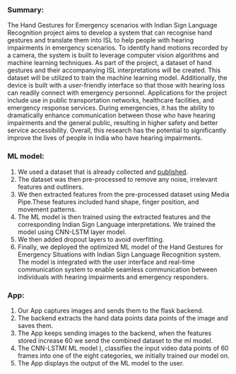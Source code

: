 ### Summary:
The Hand Gestures for Emergency scenarios with Indian Sign Language Recognition project aims to develop a system that can recognise hand gestures and translate them into ISL to help people with hearing impairments in emergency scenarios. To identify hand motions recorded by a
camera, the system is built to leverage computer vision algorithms and machine learning techniques.
As part of the project, a dataset of hand gestures and their accompanying ISL interpretations will be created. This dataset will be utilized to train the machine learning model. Additionally, the
device is built with a user-friendly interface so that those with hearing loss can readily connect with emergency personnel.
Applications for the project include use in public transportation networks, healthcare facilities, and emergency response services. During emergencies, it has the ability to dramatically enhance
communication between those who have hearing impairments and the general public, resulting in higher safety and better service accessibility. Overall, this research has the potential to
significantly improve the lives of people in India who have hearing impairments.

### ML model:
1. We used a dataset that is already collected and [published](https://www.sciencedirect.com/science/article/pii/S2352340920309100).
2. The dataset was then pre-processed to remove any noise, irrelevant features and outliners.
3. We then extracted features from the pre-processed dataset using Media Pipe.These
features included hand shape, finger position, and movement patterns.
4. The ML model is then trained using the extracted features and the corresponding Indian
Sign Language interpretations. We trained the model using CNN-LSTM layer model.
5. We then added dropout layers to avoid overfitting.
6. Finally, we deployed the optimized ML model of the Hand Gestures for Emergency
Situations with Indian Sign Language Recognition system. The model is integrated with
the user interface and real-time communication system to enable seamless
communication between individuals with hearing impairments and emergency
responders.


### App:
1. Our App captures images and sends them to the flask backend.
2. The backend extracts the hand data points data points of the image and saves them.
3. The App keeps sending images to the backend, when the features stored increase 60 we send
the combined dataset to the ml model.
4. The CNN-LSTM( ML model ), classifies the input video data points of 60 frames into one
of the eight categories, we initially trained our model on.
5. The App displays the output of the ML model to the user.
